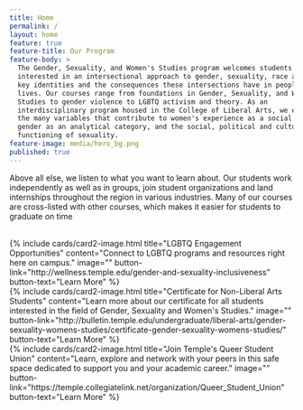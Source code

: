```yaml
---
title: Home
permalink: /
layout: home
feature: true
feature-title: Our Program
feature-body: >
  The Gender, Sexuality, and Women's Studies program welcomes students
  interested in an intersectional approach to gender, sexuality, race and other
  key identities and the consequences these intersections have in people’s
  lives. Our courses range from foundations in Gender, Sexuality, and Women’s
  Studies to gender violence to LGBTQ activism and theory. As an
  interdisciplinary program housed in the College of Liberal Arts, we explore
  the many variables that contribute to women's experience as a social group,
  gender as an analytical category, and the social, political and cultural
  functioning of sexuality.
feature-image: media/hero_bg.png
published: true
---
```

Above all else, we listen to what you want to learn about. Our students work independently as well as in groups, join student organizations and land internships throughout the region in various industries. Many of our courses are cross-listed with other courses, which makes it easier for students to graduate on time
<br />
<br />
<div class="row row-wide">
  <div class="col m12 l4">{% include cards/card2-image.html
    title="LGBTQ Engagement Opportunities"
    content="Connect to LGBTQ programs and resources right here on campus."
    image=""
    button-link="http://wellness.temple.edu/gender-and-sexuality-inclusiveness"
    button-text="Learn More" %}
  </div>
  <div class="row row-wide">
    <div class="col m12 l4">{% include cards/card2-image.html
      title="Certificate for Non-Liberal Arts Students"
      content="Learn more about our certificate for all students interested in the field of Gender, Sexuality and Women's Studies."
      image=""
      button-link="http://bulletin.temple.edu/undergraduate/liberal-arts/gender-sexuality-womens-studies/certificate-gender-sexuality-womens-studies/"
      button-text="Learn More" %}
    </div>
    <div class="row row-wide">
      <div class="col m12 l4">{% include cards/card2-image.html
        title="Join Temple's Queer Student Union"
        content="Learn, explore and network with your peers in this safe space dedicated to support you and your academic career."
        image=""
        button-link="https://temple.collegiatelink.net/organization/Queer_Student_Union"
        button-text="Learn More" %}
      </div>
</div>
